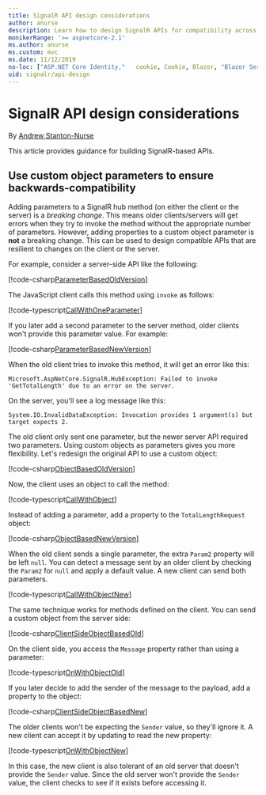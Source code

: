 ```yaml
---
title: SignalR API design considerations
author: anurse
description: Learn how to design SignalR APIs for compatibility across versions of your app.
monikerRange: '>= aspnetcore-2.1'
ms.author: anurse
ms.custom: mvc
ms.date: 11/12/2019
no-loc: ["ASP.NET Core Identity,"   cookie, Cookie, Blazor, "Blazor Server", "Blazor WebAssembly", "Identity", "Let's Encrypt", Razor, SignalR]
uid: signalr/api-design
---
```

# SignalR API design considerations

By [Andrew Stanton-Nurse](https://twitter.com/anurse)

This article provides guidance for building SignalR-based APIs.

## Use custom object parameters to ensure backwards-compatibility

Adding parameters to a SignalR hub method (on either the client or the server) is a *breaking change*. This means older clients/servers will get errors when they try to invoke the method without the appropriate number of parameters. However, adding properties to a custom object parameter is **not** a breaking change. This can be used to design compatible APIs that are resilient to changes on the client or the server.

For example, consider a server-side API like the following:

[!code-csharp[ParameterBasedOldVersion](api-design/sample/Samples.cs?name=ParameterBasedOldVersion)]

The JavaScript client calls this method using `invoke` as follows:

[!code-typescript[CallWithOneParameter](api-design/sample/Samples.ts?name=CallWithOneParameter)]

If you later add a second parameter to the server method, older clients won't provide this parameter value. For example:

[!code-csharp[ParameterBasedNewVersion](api-design/sample/Samples.cs?name=ParameterBasedNewVersion)]

When the old client tries to invoke this method, it will get an error like this:

```
Microsoft.AspNetCore.SignalR.HubException: Failed to invoke 'GetTotalLength' due to an error on the server.
```

On the server, you'll see a log message like this:

```
System.IO.InvalidDataException: Invocation provides 1 argument(s) but target expects 2.
```

The old client only sent one parameter, but the newer server API required two parameters. Using custom objects as parameters gives you more flexibility. Let's redesign the original API to use a custom object:

[!code-csharp[ObjectBasedOldVersion](api-design/sample/Samples.cs?name=ObjectBasedOldVersion)]

Now, the client uses an object to call the method:

[!code-typescript[CallWithObject](api-design/sample/Samples.ts?name=CallWithObject)]

Instead of adding a parameter, add a property to the `TotalLengthRequest` object:

[!code-csharp[ObjectBasedNewVersion](api-design/sample/Samples.cs?name=ObjectBasedNewVersion&highlight=4,9-13)]

When the old client sends a single parameter, the extra `Param2` property will be left `null`. You can detect a message sent by an older client by checking the `Param2` for `null` and apply a default value. A new client can send both parameters.

[!code-typescript[CallWithObjectNew](api-design/sample/Samples.ts?name=CallWithObjectNew)]

The same technique works for methods defined on the client. You can send a custom object from the server side:

[!code-csharp[ClientSideObjectBasedOld](api-design/sample/Samples.cs?name=ClientSideObjectBasedOld)]

On the client side, you access the `Message` property rather than using a parameter:

[!code-typescript[OnWithObjectOld](api-design/sample/Samples.ts?name=OnWithObjectOld)]

If you later decide to add the sender of the message to the payload, add a property to the object:

[!code-csharp[ClientSideObjectBasedNew](api-design/sample/Samples.cs?name=ClientSideObjectBasedNew&highlight=5)]

The older clients won't be expecting the `Sender` value, so they'll ignore it. A new client can accept it by updating to read the new property:

[!code-typescript[OnWithObjectNew](api-design/sample/Samples.ts?name=OnWithObjectNew&highlight=2-5)]

In this case, the new client is also tolerant of an old server that doesn't provide the `Sender` value. Since the old server won't provide the `Sender` value, the client checks to see if it exists before accessing it.
